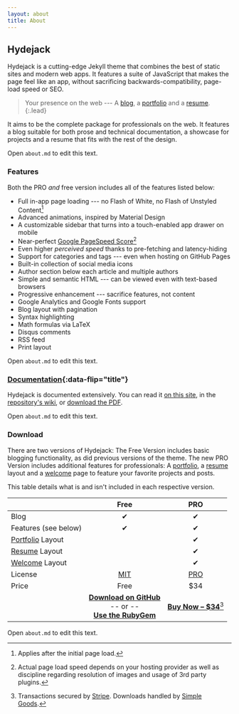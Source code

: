 ```yaml
---
layout: about
title: About
---
```



## Hydejack
Hydejack is a cutting-edge Jekyll theme that combines the best of static sites and modern web apps. It features a suite of JavaScript that makes the page feel like an app, without sacrificing backwards-compatibility, page-load speed or SEO.

> Your presence on the web --- A [blog], a [portfolio] and a [resume].
{:.lead}

It aims to be the complete package for professionals on the web. It features a blog suitable for both prose and technical documentation, a showcase for projects and a resume that fits with the rest of the design.

Open `about.md` to edit this text.

### Features
Both the PRO *and* free version includes all of the features listed below:

* Full in-app page loading --- no Flash of White, no Flash of Unstyled Content[^1]
* Advanced animations, inspired by Material Design
* A customizable sidebar that turns into a touch-enabled app drawer on mobile
* Near-perfect [Google PageSpeed Score](https://developers.google.com/speed/pagespeed/insights/?url=https%3A%2F%2Fqwtel.com%2Fhydejack%2F)[^2]
* Even higher *perceived speed* thanks to pre-fetching and latency-hiding
* Support for categories and tags --- even when hosting on GitHub Pages
* Built-in collection of social media icons
* Author section below each article and multiple authors
* Simple and semantic HTML --- can be viewed even with text-based browsers
* Progressive enhancement --- sacrifice features, not content
* Google Analytics and Google Fonts support
* Blog layout with pagination
* Syntax highlighting
* Math formulas via LaTeX
* Disqus comments
* RSS feed
* Print layout

Open `about.md` to edit this text.

### [Documentation][docs]{:data-flip="title"}
Hydejack is documented extensively.
You can read it [on this site][docs], in the [repository's wiki][wiki], or [download the PDF][download].

Open `about.md` to edit this text.

### Download
There are two versions of Hydejack: The Free Version includes basic blogging functionality,
as did previous versions of the theme.
The new PRO Version includes additional features for professionals:
A [portfolio], a [resume] layout and a [welcome] page to feature your favorite projects and posts.

This table details what is and isn't included in each respective version.

|                                  | Free               | PRO                |
|:---------------------------------|:------------------:|:------------------:|
| Blog                             | &#x2714;           | &#x2714;           |
| Features (see below)             | &#x2714;           | &#x2714;           |
| [Portfolio] Layout               |                    | &#x2714;           |
| [Resume] Layout                  |                    | &#x2714;           |
| [Welcome] Layout                 |                    | &#x2714;           |
| License                          | [MIT][license]     | [PRO]              |
| Price                            | Free               | $34                |
| | [**Download on GitHub**][download]<br/> -- or -- <br/>[**Use the RubyGem**][gem] | [**Buy Now – $34**][buy][^3] |

Open `about.md` to edit this text.

[^1]: Applies after the initial page load.  
[^2]: Actual page load speed depends on your hosting provider as well as discipline regarding resolution of images and usage of 3rd party plugins.
[^3]: Transactions secured by [Stripe](https://stripe.com). Downloads handled by [Simple Goods](https://simplegoods.co/).

[blog]: https://qwtel.com/hydejack/blog/
[portfolio]: https://qwtel.com/hydejack/projects/
[resume]: https://qwtel.com/hydejack/resume/
[welcome]: https://qwtel.com/hydejack/

[docs]: docs/6.6.0/index.md
[license]: LICENSE.md
[pro]: licenses/PRO-license.md

[download]: https://github.com/qwtel/hydejack/releases
[gem]: https://rubygems.org/gems/jekyll-theme-hydejack
[buy]: https://app.simplegoods.co/i/AQTTVBOE

[wiki]: https://github.com/qwtel/hydejack/wiki
